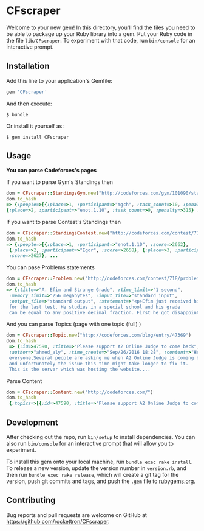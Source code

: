 # CFscraper

Welcome to your new gem! In this directory, you'll find the files you need to be able to package up your Ruby library into a gem. Put your Ruby code in the file `lib/CFscraper`. To experiment with that code, run `bin/console` for an interactive prompt.

## Installation

Add this line to your application's Gemfile:

```ruby
gem 'CFscraper'
```

And then execute:

    $ bundle

Or install it yourself as:

    $ gem install CFscraper

## Usage

**You can parse Codeforces's pages**

If you want to parse Gym's Standings then 
```ruby
dom = CFscraper::StandingsGym.new("http://codeforces.com/gym/101090/standings")
dom.to_hash
=> {:people=>[{:place=>1, :participant=>"mgch", :task_count=>10, :penalty=>815}, 
{:place=>2, :participant=>"enot.1.10", :task_count=>9, :penalty=>315} ...
```

If you want to parse Contest's Standings then
```ruby
dom = CFscraper::StandingsContest.new("http://codeforces.com/contest/718/standings")
dom.to_hash
=> {:people=>[{:place=>1, :participant=>"enot.1.10", :score=>2662}, 
 {:place=>2, :participant=>"Egor", :score=>2658}, {:place=>3, :participant=>"KrK", 
 :score=>2627}, ...
```

You can pase Problems statements
```ruby
dom = CFscraper::Problem.new("http://codeforces.com/contest/718/problem/A")
dom.to_hash
=> {:title=>"A. Efim and Strange Grade", :time_limit=>"1 second", 
 :memory_limit=>"256 megabytes", :input_file=>"standard input", 
 :output_file=>"standard output", :statement=>"<p>Efim just received his grade 
 for the last test. He studies in a special school and his grade
 can be equal to any positive decimal fraction. First he got disappointed, ...
```

And you can parse Topics (page with one topic (full) )
```ruby
dom = CFscraper::Topic.new("http://codeforces.com/blog/entry/47369")
dom.to_hash
 => {:id=>47590, :title=>"Please support A2 Online Judge to come back", 
 :author=>"ahmed_aly", :time_create=>"Sep/26/2016 18:28", :content=>"Hello 
 everyone,Several people are asking me when A2 Online Judge is coming back,
 and unfortunately the issue this time might take longer to fix it. 
 This is the server which was hosting the website....
 ```
 
Parse Content 
```ruby
dom = CFscraper::Content.new("http://codeforces.com/")
dom.to_hash
 {:topics=>[{:id=>47590, :title=>"Please support A2 Online Judge to come back", :author=>"ahmed_aly", :time_create=>"Sep/26/2016 18:28", :content=>"Hello everyone,Several people are asking me when A2 Online Judge is coming back, and ... }, {:id=>47479, :title=>"Codeforces Round #373", :author=>"BigBag", :time_create=>"Sep/21/2016 21:24", :content=>"Hi everyone!Codeforces Round #373 (Div. 1 + Div. 2) will take ...
```

## Development

After checking out the repo, run `bin/setup` to install dependencies. You can also run `bin/console` for an interactive prompt that will allow you to experiment.

To install this gem onto your local machine, run `bundle exec rake install`. To release a new version, update the version number in `version.rb`, and then run `bundle exec rake release`, which will create a git tag for the version, push git commits and tags, and push the `.gem` file to [rubygems.org](https://rubygems.org).

## Contributing

Bug reports and pull requests are welcome on GitHub at https://github.com/rockettron/CFscraper.

